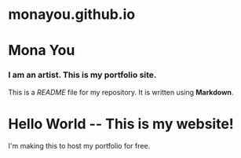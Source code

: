 # monayou.github.io
# Mona You

### I am an artist. This is my portfolio site.

This is a *README* file for my repository. It is written using **Markdown**.
<!DOCTYPE html>
<html>
  <head>
    <meta charset="utf-8">
    <title>(Your Name)</title>
  </head>
  <body>
    <h1>Hello World -- This is my website!</h1>
    <p>I'm making this to host my portfolio for free.</p>
  </body>
</html>

